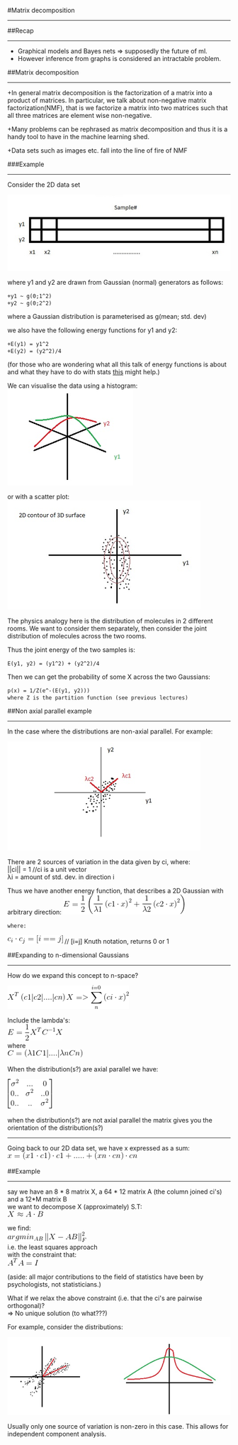 #Matrix decomposition
___

##Recap
___
+ Graphical models and Bayes nets => supposedly the future of ml.
+ However inference from graphs is considered an intractable problem.


##Matrix decomposition 
___

+In general matrix decomposition is the factorization of a matrix into a product of matrices. In particular, we talk about non-negative matrix 
factorization(NMF), that is we factorize a matrix into two matrices such that all three matrices are element wise non-negative.

+Many problems can be rephrased as matrix decomposition and thus it is a handy tool to have in the machine learning shed.  
  
+Data sets such as images etc. fall into the line of fire of NMF 

###Example
___
Consider the 2D data set 

![2DData](images/lecture-18/2DData.jpg)

where y1 and y2 are drawn from Gaussian (normal) generators as follows:  

	+y1 ~ g(0;1^2)
	+y2 ~ g(0;2^2)

where a Gaussian distribution is parameterised as g(mean; std. dev)

we also have the following energy functions for y1 and y2:  

	+E(y1) = y1^2
	+E(y2) = (y2^2)/4

(for those who are wondering what all this talk of energy functions is about and what they have to do with stats [this](http://www.askamathematician.com/2010/02/q-whats-so-special-about-the-gaussian-distribution-a-k-a-a-normal-distribution-or-bell-curve) might help.)

We can visualise the data using a histogram:  
![hist](images/lecture-18/hist.jpg)


or with a scatter plot:  
![scatter](images/lecture-18/scatter.jpg) 


The physics analogy here is the distribution of molecules in 2 different rooms. We want to consider them separately, then consider the joint distribution of molecules across the two rooms. 
  
Thus the joint energy of the two samples is:  
  
 	E(y1, y2) = (y1^2) + (y2^2)/4  

Then we can get the probability of some X across the two Gaussians:  

	p(x) = 1/Z(e^-(E(y1, y2)))  
	where Z is the partition function (see previous lectures)  

##Non axial parallel example 
___  
In the case where the distributions are non-axial parallel. For example:  

![nonaxialp](images/lecture-18/nonaxialp.jpg)  
  
There are 2 sources of variation in the data given by ci, where:  
	||ci|| = 1 //ci is a unit vector  
	 λi = amount of std. dev. in direction i

Thus we have another energy function, that describes a 2D Gaussian with arbitrary direction:
	![2dgaussenergy](images/lecture-18/2dgaussenergy.gif)  

	where:  
![orthovectconstrain](images/lecture-18/orthovectconstrain.gif)   // [i=j] Knuth notation, returns 0 or 1

##Expanding to n-dimensional Gaussians
___  
  
How do we expand this concept to n-space?  

![ndimengaussianorientation](images/lecture-18/ndimengaussianorientation.gif)


Include the lambda's:  
![ndimenlambdas](images/lecture-18/ndimenlambdas.gif)  
where  
![C](images/lecture-18/C.gif)  


When the distribution(s?) are axial parallel we have: 

![axialpmatrix](images/lecture-18/axialpmatrix.gif)  
  
when the distribution(s?) are not axial parallel the matrix gives you the orientation of the distribution(s?)  
___  
  
Going back to our 2D data set, we have x expressed as a sum:  
![2ddataassum](images/lecture-18/2ddataassum.gif)

##Example  
___
say we have an 8 * 8 matrix X, a 64 * 12 matrix A (the column joined ci's) and a 12*M matrix B  
we want to decompose X (approximately) S.T:  
![adotb](images/lecture-18/adotb.gif)  

we find:  
![argmindecomp](images/lecture-18/argmindecomp.gif)  
i.e. the least squares approach  
with the constraint that:  
![constraintonA](images/lecture-18/constraintonA.gif)  
  
(aside: all major contributions to the field of statistics have been by psychologists, not statisticians.)  
  
 What if we relax the above constraint (i.e. that the ci's are pairwise orthogonal)?  
 => No unique solution (to what???)  

 For example, consider the distributions:  

![noorthconstraint](images/lecture-18/noorthconstraint.jpg)  


Usually only one source of variation is non-zero in this case.
This allows for independent component analysis.
